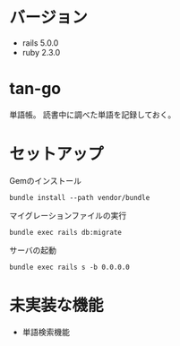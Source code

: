 # バージョン
- rails 5.0.0
- ruby  2.3.0

# tan-go
単語帳。
読書中に調べた単語を記録しておく。

# セットアップ
Gemのインストール
```
bundle install --path vendor/bundle
```
マイグレーションファイルの実行
```
bundle exec rails db:migrate
```
サーバの起動
```
bundle exec rails s -b 0.0.0.0
```

# 未実装な機能
- 単語検索機能
